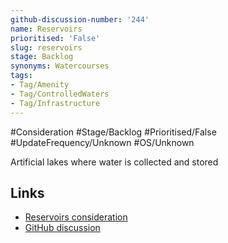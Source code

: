 ```yaml
---
github-discussion-number: '244'
name: Reservoirs
prioritised: 'False'
slug: reservoirs
stage: Backlog
synonyms: Watercourses
tags:
- Tag/Amenity
- Tag/ControlledWaters
- Tag/Infrastructure
---
```


#Consideration #Stage/Backlog #Prioritised/False #UpdateFrequency/Unknown #OS/Unknown

Artificial lakes where water is collected and stored

## Links

* [Reservoirs consideration](https://design.planning.data.gov.uk/planning-consideration/reservoirs)
* [GitHub discussion](https://github.com/digital-land/data-standards-backlog/discussions/244)